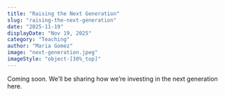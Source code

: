 ```yaml
---
title: "Raising the Next Generation"
slug: "raising-the-next-generation"
date: "2025-11-19"
displayDate: "Nov 19, 2025"
category: "Teaching"
author: "Maria Gomez"
image: "next-generation.jpeg"
imageStyle: "object-[30%_top]"
---
```


Coming soon. We’ll be sharing how we’re investing in the next generation here.
